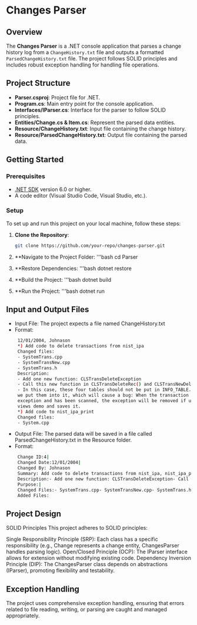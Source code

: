 ﻿# Changes Parser

## Overview
The **Changes Parser** is a .NET console application that parses a change history log from a `ChangeHistory.txt` file and outputs a formatted `ParsedChangeHistory.txt` file. The project follows SOLID principles and includes robust exception handling for handling file operations.

## Project Structure


- **Parser.csproj**: Project file for .NET.
- **Program.cs**: Main entry point for the console application.
- **Interfaces/IParser.cs**: Interface for the parser to follow SOLID principles.
- **Entities/Change.cs & Item.cs**: Represent the parsed data entities.
- **Resource/ChangeHistory.txt**: Input file containing the change history.
- **Resource/ParsedChangeHistory.txt**: Output file containing the parsed data.

## Getting Started

### Prerequisites
- [.NET SDK](https://dotnet.microsoft.com/download) version 6.0 or higher.
- A code editor (Visual Studio Code, Visual Studio, etc.).

### Setup
To set up and run this project on your local machine, follow these steps:

1. **Clone the Repository**:
   ```bash
   git clone https://github.com/your-repo/changes-parser.git

2. **Navigate to the Project Folder:
    '''bash
    cd Parser

3. **Restore Dependencies:
    '''bash
    dotnet restore

4. **Build the Project:
    '''bash
    dotnet build

5. **Run the Project:
    '''bash
    dotnet run


## Input and Output Files
* Input File: The project expects a file named ChangeHistory.txt
* Format:
   ```bash
    12/01/2004, Johnason
    *) Add code to delete transactions from nist_ipa
    Changed files:
    - SystemTrans.cpp
    - SystemTransNew.cpp
    - SystemTrans.h
    Description:
    - Add one new function: CLSTransDeleteException
    - Call this new function in CLSTransDeleteRec() and CLSTransNewDeleteRec()
    - In this case, these four tables should not be put in INFO_TABLE. Before
    we put them into it, which will cause a bug: When the transaction has
    exception and has been scanned, the exception will be removed if user
    views demo and saves it.
    *) Add code to nist_ipa_print
    Changed files:
    - System.cpp  

* Output File: The parsed data will be saved in a file called ParsedChangeHistory.txt in the Resource folder.
* Format:
   ```bash
    Change ID:4|
    Changed Date:12/01/2004|
    Changed By: Johnason
    Summary: Add code to delete transactions from nist_ipa, nist_ipa_pm, Add code to nist_ipa_print|
    Description:- Add one new function: CLSTransDeleteException- Call this new function in CLSTransDeleteRec() and CLSTransNewDeleteRec()- In this case, these four tables should not be put in INFO_TABLE. Beforewe put them into it, which will cause a bug: When the transaction hasexception and has been scanned, the exception will be removed if userviews demo and saves it.|
    Purpose:|
    Changed Files:- SystemTrans.cpp- SystemTransNew.cpp- SystemTrans.h, System.cpp |
    Added Files:

## Project Design
SOLID Principles
This project adheres to SOLID principles:

Single Responsibility Principle (SRP): Each class has a specific responsibility (e.g., Change represents a change entity, ChangesParser handles parsing logic).
Open/Closed Principle (OCP): The IParser interface allows for extension without modifying existing code.
Dependency Inversion Principle (DIP): The ChangesParser class depends on abstractions (IParser), promoting flexibility and testability.

## Exception Handling
The project uses comprehensive exception handling, ensuring that errors related to file reading, writing, or parsing are caught and managed appropriately.
